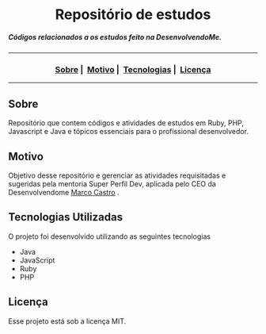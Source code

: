 <h1 align="center">Repositório de estudos</h1>
<h5 aling="center">Códigos relacionados a os estudos feito na DesenvolvendoMe.</h5>

___

<h3 align="center">
  <a href="#sobre">Sobre</a>&nbsp;|&nbsp;
  <a href="#motivo">Motivo</a>&nbsp;|&nbsp;
  <a href="#tecnologias-utilizadas">Tecnologias</a>&nbsp;|&nbsp;
  <a href="#licença">Licença</a>
</h3>

___

## Sobre

Repositório que contem códigos e atividades de estudos em Ruby, PHP, Javascript e Java e tópicos essenciais para o profissional desenvolvedor.

## Motivo

Objetivo desse repositório e gerenciar as atividades requisitadas e sugeridas pela mentoria Super Perfil Dev, aplicada pelo CEO da Desenvolvendome <a href="https://www.linkedin.com/in/marcodotcastro/">Marco Castro</a> .



## Tecnologias Utilizadas 

O projeto foi desenvolvido utilizando as seguintes tecnologias

- Java
- JavaScript
- Ruby
- PHP



## Licença 

Esse projeto está sob a licença MIT.
